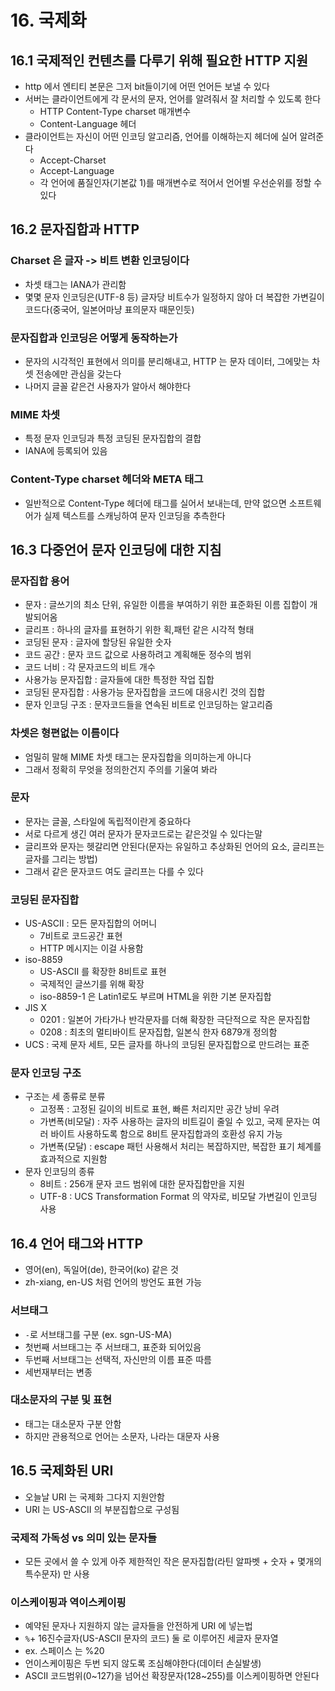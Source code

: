 # 16. 국제화
## 16.1 국제적인 컨텐츠를 다루기 위해 필요한 HTTP 지원
- http 에서 엔티티 본문은 그저 bit들이기에 어떤 언어든 보낼 수 있다
- 서버는 클라이언트에게 각 문서의 문자, 언어를 알려줘서 잘 처리할 수 있도록 한다
  - HTTP Content-Type charset 매개변수
  - Content-Language 헤더
- 클라이언트는 자신이 어떤 인코딩 알고리즘, 언어를 이해하는지 헤더에 실어 알려준다
  - Accept-Charset
  - Accept-Language
  - 각 언어에 품질인자(기본값 1)를 매개변수로 적어서 언어별 우선순위를 정할 수 있다

## 16.2 문자집합과 HTTP
### Charset 은 글자 -> 비트 변환 인코딩이다
- 차셋 태그는 IANA가 관리함
- 몇몇 문자 인코딩은(UTF-8 등) 글자당 비트수가 일정하지 않아 더 복잡한 가변길이 코드다(중국어, 일본어마냥 표의문자 때문인듯)
### 문자집합과 인코딩은 어떻게 동작하는가
- 문자의 시각적인 표현에서 의미를 분리해내고, HTTP 는 문자 데이터, 그에맞는 차셋 전송에만 관심을 갖는다
- 나머지 글꼴 같은건 사용자가 알아서 해야한다
### MIME 차셋
- 특정 문자 인코딩과 특정 코딩된 문자집합의 결합
- IANA에 등록되어 있음
### Content-Type charset 헤더와 META 태그
- 일반적으로 Content-Type 헤더에 태그를 실어서 보내는데, 만약 없으면 소프트웨어가 실제 텍스트를 스캐닝하여 문자 인코딩을 추측한다
## 16.3 다중언어 문자 인코딩에 대한 지침
### 문자집합 용어
- 문자 : 글쓰기의 최소 단위, 유일한 이름을 부여하기 위한 표준화된 이름 집합이 개발되어옴
- 글리프 : 하나의 글자를 표현하기 위한 획,패턴 같은 시각적 형태
- 코딩된 문자 : 글자에 할당된 유일한 숫자
- 코드 공간 : 문자 코드 값으로 사용하려고 계획해둔 정수의 범위
- 코드 너비 : 각 문자코드의 비트 개수
- 사용가능 문자집합 : 글자들에 대한 특정한 작업 집합
- 코딩된 문자집합 : 사용가능 문자집합을 코드에 대응시킨 것의 집합
- 문자 인코딩 구조 : 문자코드들을 연속된 비트로 인코딩하는 알고리즘
### 차셋은 형편없는 이름이다
- 엄밀히 말해 MIME 차셋 태그는 문자집합을 의미하는게 아니다
- 그래서 정확히 무엇을 정의한건지 주의를 기울여 봐라
### 문자
- 문자는 글꼴, 스타일에 독립적이란게 중요하다
- 서로 다르게 생긴 여러 문자가 문자코드로는 같은것일 수 있다는말
- 글리프와 문자는 헷갈리면 안된다(문자는 유일하고 추상화된 언어의 요소, 글리프는 글자를 그리는 방법)
- 그래서 같은 문자코드 여도 글리프는 다를 수 있다

### 코딩된 문자집합
- US-ASCII : 모든 문자집합의 어머니
  - 7비트로 코드공간 표현
  - HTTP 메시지는 이걸 사용함
- iso-8859
  - US-ASCII 를 확장한 8비트로 표현
  - 국제적인 글쓰기를 위해 확장
  - iso-8859-1 은 Latin1로도 부르며 HTML을 위한 기본 문자집합
- JIS X
  - 0201 : 일본어 가타가나 반각문자를 더해 확장한 극단적으로 작은 문자집합
  - 0208 : 최초의 멀티바이트 문자집합, 일본식 한자 6879개 정의함
- UCS : 국제 문자 세트, 모든 글자를 하나의 코딩된 문자집합으로 만드려는 표준

### 문자 인코딩 구조
- 구조는 세 종류로 분류
  -  고정폭 : 고정된 길이의 비트로 표현, 빠른 처리지만 공간 낭비 우려
  -  가변폭(비모달) : 자주 사용하는 글자의 비트길이 줄일 수 있고, 국제 문자는 여러 바이트 사용하도록 함으로 8비트 문자집합과의 호환성 유지 가능
  -  가변폭(모달) : escape 패턴 사용해서 처리는 복잡하지만, 복잡한 표기 체계를 효과적으로 지원함
- 문자 인코딩의 종류
  - 8비트 : 256개 문자 코드 범위에 대한 문자집합만을 지원
  - UTF-8 : UCS Transformation Format 의 약자로, 비모달 가변길이 인코딩 사용

## 16.4 언어 태그와 HTTP
- 영어(en), 독일어(de), 한국어(ko) 같은 것
- zh-xiang, en-US 처럼 언어의 방언도 표현 가능
### 서브태그
- `-`로 서브태그를 구분 (ex. sgn-US-MA)
- 첫번째 서브태그는 주 서브태그, 표준화 되어있음
- 두번째 서브태그는 선택적, 자신만의 이름 표준 따름
- 세번재부터는 변종
### 대소문자의 구분 및 표현
- 태그는 대소문자 구분 안함
- 하지만 관용적으로 언어는 소문자, 나라는 대문자 사용

## 16.5 국제화된 URI
- 오늘날 URI 는 국제화 그다지 지원안함
- URI 는 US-ASCII 의 부분집합으로 구성됨
### 국제적 가독성 vs 의미 있는 문자들
- 모든 곳에서 쓸 수 있게 아주 제한적인 작은 문자집합(라틴 알파벳 + 숫자 + 몇개의 특수문자) 만 사용
### 이스케이핑과 역이스케이핑
- 예약된 문자나 지원하지 않는 글자들을 안전하게 URI 에 넣는법
- `%`+ 16진수글자(US-ASCII 문자의 코드) 둘 로 이루어진 세글자 문자열
- ex. 스페이스 는 %20
- 언이스케이핑은 두번 되지 않도록 조심해야한다(데이터 손실발생)
- ASCII 코드범위(0~127)을 넘어선 확장문자(128~255)를 이스케이핑하면 안된다
